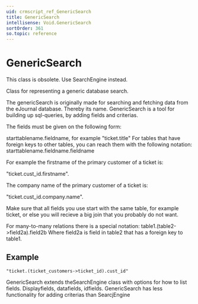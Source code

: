 ```yaml
---
uid: crmscript_ref_GenericSearch
title: GenericSearch
intellisense: Void.GenericSearch
sortOrder: 361
so.topic: reference
---
```


# GenericSearch

This class is obsolete.
Use SearchEngine instead.

Class for representing a generic database search.

The genericSearch is originally made for searching and fetching data from the
eJournal database. Thereby its name.
GenericSearch is a tool for building up sql-queries, by adding fields and criterias.

The fields must be given on the following form:

starttablename.fieldname, for example "ticket.title"
For tables that have foreign keys to other tables, you can reach them with the
following notation:
starttablename.fieldname.fieldname

For example the firstname of the primary customer of a ticket is:

"ticket.cust\_id.firstname".

The company name of the primary customer of a ticket is:

"ticket.cust\_id.company.name".

Make sure that all fields you use start with the same table, for example
ticket, or else you will recieve a big join that you probably do not want.

For many-to-many relations there is a special notation:
table1.(table2->field2a).field2b Where field2a is field in table2 that has a
foreign key to table1.

## Example

    "ticket.(ticket_customers->ticket_id).cust_id"

GenericSearch extends theSearchEngine class with options for how to list fields. Displayfields, datafields, idfields.
GenericSearch has less functionality for adding criterias than SearcjEngine
